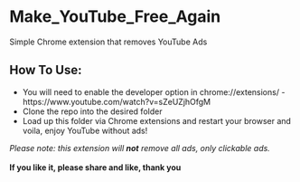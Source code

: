 # Make_YouTube_Free_Again
Simple Chrome extension that removes YouTube Ads

<h2>How To Use:</h2>
<ul>
<li>You will need to enable the developer option in chrome://extensions/ - https://www.youtube.com/watch?v=sZeUZjhOfgM
<li>Clone the repo into the desired folder
<li>Load up this folder via Chrome extensions and restart your browser and voila, enjoy YouTube without ads!
</ul>
<i>Please note: this extension will <b>not</b> remove all ads, only clickable ads.</i>
<br/>
<br/>
<b>If you like it, please share and like, thank you</b>
